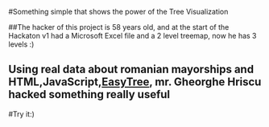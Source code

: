 #Something simple that shows the power of the Tree Visualization

##The hacker of this project is 58 years old, and at the start of the Hackaton v1 had a Microsoft Excel file and a 2 level treemap, now he has 3 levels :) 

## Using real data about romanian mayorships and HTML,JavaScript,[EasyTree](http://www.easyjstree.com/), mr. Gheorghe Hriscu hacked something really useful 

#Try it:)
